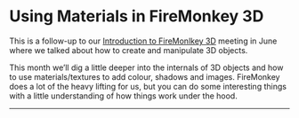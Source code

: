 # Using Materials in FireMonkey 3D

This is a follow-up to our [Introduction to FireMonlkey 3D](http://www.tdug.com/2019/06/tdug-meeting-wed-june-26th-introduction-to-firemonkey-3d/) meeting in June where we talked about how to create and manipulate 3D objects.

This month we’ll dig a little deeper into the internals of 3D objects and how to use materials/textures to add colour, shadows and images. FireMonkey does a lot of the heavy lifting for us, but you can do some interesting things with a little understanding of how things work under the hood.

---
